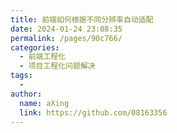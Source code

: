 ```yaml
---
title: 前端如何根据不同分辨率自动适配
date: 2024-01-24 23:08:35
permalink: /pages/90c766/
categories:
  - 前端工程化
  - 项目工程化问题解决
tags:
  - 
author: 
  name: aXing
  link: https://github.com/08163356
---
```







